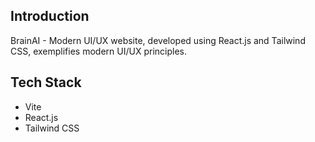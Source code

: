 
## <a name="introduction"> Introduction</a>

BrainAI - Modern UI/UX website, developed using React.js and Tailwind CSS, exemplifies modern UI/UX principles. 



## <a name="tech-stack"> Tech Stack</a>

- Vite
- React.js
- Tailwind CSS



